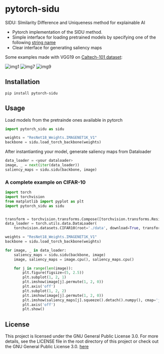 # **pytorch-sidu**
SIDU: SImilarity Difference and Uniqueness method for explainable AI

- Pytorch implementation of the SIDU method. 
- Simple interface for loading pretrained models by specifying one of the following [string name](https://pytorch.org/vision/stable/models.html#table-of-all-available-classification-weights)
- Clear interface for generating saliency maps

Some examples made with VGG19 on [Caltech-101 dataset](https://paperswithcode.com/dataset/caltech-101):

![img1](https://github.com/MarcoParola/pytorch-sidu/assets/32603898/e2bc0085-11c8-4fd7-975e-72e49ff7ee77)
![img7](https://github.com/MarcoParola/pytorch-sidu/assets/32603898/860492cf-fc24-4f40-ad65-6d42a6a539a8)
![img9](https://github.com/MarcoParola/pytorch-sidu/assets/32603898/83c7c206-5927-438d-93af-aa3e94914461)


## Installation

```
pip install pytorch-sidu
```

## Usage

Load models from the pretrainde ones available in pytorch

```py
import pytorch_sidu as sidu

weights = "ResNet18_Weights.IMAGENET1K_V1"
backbone = sidu.load_torch_backbone(weights)
```

After instantianting your model, generate saliency maps from Dataloader

```py
data_loader = <your dataloader>
image, _ = next(iter(data_loader))
saliency_maps = sidu.sidu(backbone, image)
```

### A complete example on CIFAR-10

```py
import torch
import torchvision
from matplotlib import pyplot as plt
import pytorch_sidu as sidu


transform = torchvision.transforms.Compose([torchvision.transforms.Resize((256, 256)), torchvision.transforms.ToTensor()])
data_loader = torch.utils.data.DataLoader(
    torchvision.datasets.CIFAR10(root='./data', download=True, transform=transform), batch_size=2)

weights = "ResNet18_Weights.IMAGENET1K_V1"
backbone = sidu.load_torch_backbone(weights)

for image, _ in data_loader:
    saliency_maps = sidu.sidu(backbone, image)
    image, saliency_maps = image.cpu(), saliency_maps.cpu()

    for j in range(len(image)):
        plt.figure(figsize=(5, 2.5))
        plt.subplot(1, 2, 1)
        plt.imshow(image[j].permute(1, 2, 0))
        plt.axis('off')
        plt.subplot(1, 2, 2)
        plt.imshow(image[j].permute(1, 2, 0))
        plt.imshow(saliency_maps[j].squeeze().detach().numpy(), cmap='jet', alpha=0.4)
        plt.axis('off')
        plt.show()
```

## License

This project is licensed under the GNU General Public License 3.0. For more details, see the LICENSE file in the root directory of this project or check out the GNU General Public License 3.0. [here](https://www.gnu.org/licenses/gpl-3.0.html)
